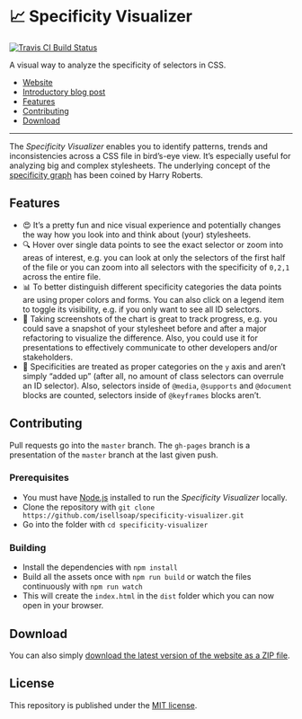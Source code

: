 # 📈 Specificity Visualizer

[![Travis CI Build Status](https://travis-ci.org/isellsoap/specificity-visualizer.svg?branch=master)](https://travis-ci.org/isellsoap/specificity-visualizer)

A visual way to analyze the specificity of selectors in CSS.

- [Website](https://isellsoap.github.io/specificity-visualizer/)
- [Introductory blog post](https://francescoschwarz.de/en/blog/introducing-the-specificity-visualizer/)
- [Features](#features)
- [Contributing](#contributing)
- [Download](#download)

---

The *Specificity Visualizer* enables you to identify patterns, trends and inconsistencies across a CSS file in bird’s-eye view. It’s especially useful for analyzing big and complex stylesheets. The underlying concept of the [specificity graph](https://csswizardry.com/2014/10/the-specificity-graph/) has been coined by Harry Roberts.

## Features

- 😍 It’s a pretty fun and nice visual experience and potentially changes the way how you look into and think about (your) stylesheets.
- 🔍 Hover over single data points to see the exact selector or zoom into areas of interest, e.g. you can look at only the selectors of the first half of the file or you can zoom into all selectors with the specificity of `0,2,1` across the entire file.
- 📊 To better distinguish different specificity categories the data points are using proper colors and forms. You can also click on a legend item to toggle its visibility, e.g. if you only want to see all ID selectors.
- 📸️ Taking screenshots of the chart is great to track progress, e.g. you could save a snapshot of your stylesheet before and after a major refactoring to visualize the difference. Also, you could use it for presentations to effectively communicate to other developers and/or stakeholders.
- 📏 Specificities are treated as proper categories on the `y` axis and aren’t simply “added up” (after all, no amount of class selectors can overrule an ID selector). Also, selectors inside of `@media`, `@supports` and `@document` blocks are counted, selectors inside of `@keyframes` blocks aren’t.

## Contributing

Pull requests go into the `master` branch. The `gh-pages` branch is a presentation of the `master` branch at the last given push.

### Prerequisites

- You must have [Node.js](https://nodejs.org/) installed to run the *Specificity Visualizer* locally.
- Clone the repository with
`git clone https://github.com/isellsoap/specificity-visualizer.git`
- Go into the folder with
`cd specificity-visualizer`

### Building

- Install the dependencies with
`npm install`
- Build all the assets once with
`npm run build`
or watch the files continuously with
`npm run watch`
- This will create the `index.html` in the `dist` folder which you can now open in your browser.

## Download

You can also simply [download the latest version of the website as a ZIP file](https://github.com/isellsoap/specificity-visualizer/archive/gh-pages.zip).

## License

This repository is published under the [MIT license](https://github.com/isellsoap/specificity-visualizer/LICENSE.md).
